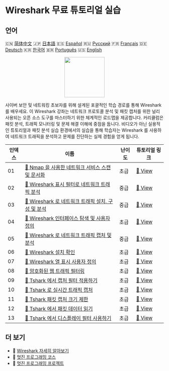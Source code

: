 # Wireshark 무료 튜토리얼 실습

## 언어

🇨🇳 [简体中文](README_zh.md) 🇯🇵 [日本語](README_ja.md) 🇪🇸 [Español](README_es.md) 🇷🇺 [Русский](README_ru.md) 🇫🇷 [Français](README_fr.md) 🇩🇪 [Deutsch](README_de.md) 🇰🇷 [한국어](README_ko.md) 🇧🇷 [Português](README_pt.md) 🇺🇸 [English](README.md) 

<div align="center">
<img width="128px" src="https://file.labex.io/path/OuFutztV2dPZ.png">
</div>

사이버 보안 및 네트워킹 초보자를 위해 설계된 포괄적인 학습 경로를 통해 Wireshark 를 배우세요. 이 Wireshark 강좌는 네트워크 프로토콜 분석 및 패킷 캡처를 위한 널리 사용되는 오픈 소스 도구를 마스터하기 위한 체계적인 로드맵을 제공합니다. 커리큘럼은 패킷 분석, 트래픽 모니터링 및 문제 해결 이해에 중점을 둡니다. 비디오가 아닌 실용적인 튜토리얼과 패킷 분석 실습 환경에서의 실습을 통해 학습자는 Wireshark 를 사용하여 네트워크 트래픽을 분석하고 문제를 진단하는 실제 경험을 얻게 됩니다.

|   인덱스 | 이름                                                                                                                                                              | 난이도   | 튜토리얼 링크                                                                                                          |
|----------|-------------------------------------------------------------------------------------------------------------------------------------------------------------------|----------|------------------------------------------------------------------------------------------------------------------------|
|       01 | [📖 Nmap 을 사용한 네트워크 서비스 스캔 및 문서화](https://labex.io/ko/tutorials/nmap-use-nmap-to-scan-and-document-network-services-415932)                      | 초급     | [🔗 View](https://labex.io/ko/tutorials/nmap-use-nmap-to-scan-and-document-network-services-415932)                    |
|       02 | [📖 Wireshark 표시 필터로 네트워크 트래픽 분석](https://labex.io/ko/tutorials/wireshark-analyze-network-traffic-with-wireshark-display-filters-415944)            | 중급     | [🔗 View](https://labex.io/ko/tutorials/wireshark-analyze-network-traffic-with-wireshark-display-filters-415944)       |
|       03 | [📖 Wireshark 로 네트워크 트래픽 설치, 구성 및 분석](https://labex.io/ko/tutorials/wireshark-install-configure-and-analyze-network-traffic-with-wireshark-415947) | 중급     | [🔗 View](https://labex.io/ko/tutorials/wireshark-install-configure-and-analyze-network-traffic-with-wireshark-415947) |
|       04 | [📖 Wireshark 인터페이스 탐색 및 사용자 정의](https://labex.io/ko/tutorials/wireshark-explore-and-customize-wireshark-interface-415949)                           | 초급     | [🔗 View](https://labex.io/ko/tutorials/wireshark-explore-and-customize-wireshark-interface-415949)                    |
|       05 | [📖 Wireshark 로 네트워크 트래픽 캡처 및 분석](https://labex.io/ko/tutorials/wireshark-capture-and-analyze-network-traffic-with-wireshark-415956)                 | 중급     | [🔗 View](https://labex.io/ko/tutorials/wireshark-capture-and-analyze-network-traffic-with-wireshark-415956)           |
|       06 | [📖 Wireshark 설치 확인](https://labex.io/ko/tutorials/wireshark-verify-wireshark-installation-548783)                                                            | 초급     | [🔗 View](https://labex.io/ko/tutorials/wireshark-verify-wireshark-installation-548783)                                |
|       07 | [📖 Wireshark 열 표시 사용자 정의](https://labex.io/ko/tutorials/wireshark-customize-wireshark-column-display-548785)                                             | 초급     | [🔗 View](https://labex.io/ko/tutorials/wireshark-customize-wireshark-column-display-548785)                           |
|       08 | [📖 암호화된 웹 트래픽 필터링](https://labex.io/ko/tutorials/wireshark-filter-encrypted-web-traffic-548806)                                                       | 초급     | [🔗 View](https://labex.io/ko/tutorials/wireshark-filter-encrypted-web-traffic-548806)                                 |
|       09 | [📖 Tshark 에서 캡처 필터 적용하기](https://labex.io/ko/tutorials/wireshark-apply-capture-filters-in-tshark-548914)                                               | 초급     | [🔗 View](https://labex.io/ko/tutorials/wireshark-apply-capture-filters-in-tshark-548914)                              |
|       10 | [📖 Tshark 로 실시간 트래픽 캡처](https://labex.io/ko/tutorials/wireshark-capture-live-traffic-in-tshark-548916)                                                  | 초급     | [🔗 View](https://labex.io/ko/tutorials/wireshark-capture-live-traffic-in-tshark-548916)                               |
|       11 | [📖 Tshark 패킷 캡처 크기 제한](https://labex.io/ko/tutorials/wireshark-limit-capture-size-in-tshark-548932)                                                      | 초급     | [🔗 View](https://labex.io/ko/tutorials/wireshark-limit-capture-size-in-tshark-548932)                                 |
|       12 | [📖 Tshark 에서 패킷 데이터 읽기](https://labex.io/ko/tutorials/wireshark-read-packet-data-in-tshark-548937)                                                      | 초급     | [🔗 View](https://labex.io/ko/tutorials/wireshark-read-packet-data-in-tshark-548937)                                   |
|       13 | [📖 Tshark 에서 디스플레이 필터 사용하기](https://labex.io/ko/tutorials/wireshark-use-display-filters-in-tshark-548939)                                           | 초급     | [🔗 View](https://labex.io/ko/tutorials/wireshark-use-display-filters-in-tshark-548939)                                |

## 더 보기

- 🔗 [Wireshark 자세히 알아보기](https://labex.io/ko/skilltrees/wireshark)
- 🔗 [멋진 프로그래밍 코스](https://github.com/labex-labs/awesome-programming-courses)
- 🔗 [멋진 프로그래밍 프로젝트](https://github.com/labex-labs/awesome-programming-projects)

